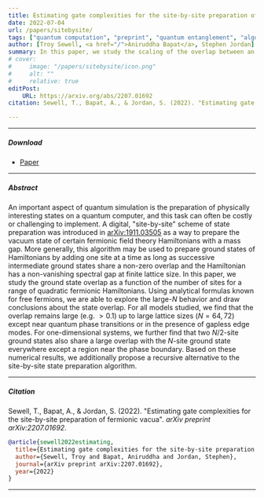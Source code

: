 ```yaml
---
title: Estimating gate complexities for the site-by-site preparation of fermionic vacua 
date: 2022-07-04
url: /papers/sitebysite/
tags: ["quantum computation", "preprint", "quantum entanglement", "algorithms", "high-energy physics"]
author: [Troy Sewell, <a href="/">Aniruddha Bapat</a>, Stephen Jordan]
summary: In this paper, we study the scaling of the overlap between an $N$- and $(N+1)$-site ground state, as a function of the number of sites $N$, for a range of quadratic fermionic Hamiltonians.  
# cover:
#     image: "/papers/sitebysite/icon.png"
#     alt: ""
#     relative: true
editPost:
    URL: https://arxiv.org/abs/2207.01692
citation: Sewell, T., Bapat, A., & Jordan, S. (2022). "Estimating gate complexities for the site-by-site preparation of fermionic vacua". *arXiv preprint arXiv:2207.01692*.

---
```



---

##### Download

- [Paper](/papers/sitebysite/paper.pdf)

---

##### Abstract

An important aspect of quantum simulation is the preparation of physically interesting states on a quantum computer, and this task can often be costly or challenging to implement. A digital, "site-by-site" scheme of state preparation was introduced in [arXiv:1911.03505](https://arxiv.org/abs/1911.03505) as a way to prepare the vacuum state of certain fermionic field theory Hamiltonians with a mass gap. More generally, this algorithm may be used to prepare ground states of Hamiltonians by adding one site at a time as long as successive intermediate ground states share a non-zero overlap and the Hamiltonian has a non-vanishing spectral gap at finite lattice size. In this paper, we study the ground state overlap as a function of the number of sites for a range of quadratic fermionic Hamiltonians. Using analytical formulas known for free fermions, we are able to explore the large-$N$ behavior and draw conclusions about the state overlap. For all models studied, we find that the overlap remains large (e.g. $>0.1$) up to large lattice sizes ($N=64,72$) except near quantum phase transitions or in the presence of gapless edge modes. For one-dimensional systems, we further find that two $N/2$-site ground states also share a large overlap with the $N$-site ground state everywhere except a region near the phase boundary. Based on these numerical results, we additionally propose a recursive alternative to the site-by-site state preparation algorithm.

---

##### Citation

Sewell, T., Bapat, A., & Jordan, S. (2022). "Estimating gate complexities for the site-by-site preparation of fermionic vacua". *arXiv preprint arXiv:2207.01692*.

```BibTeX
@article{sewell2022estimating,
  title={Estimating gate complexities for the site-by-site preparation of fermionic vacua},
  author={Sewell, Troy and Bapat, Aniruddha and Jordan, Stephen},
  journal={arXiv preprint arXiv:2207.01692},
  year={2022}
}
```

---